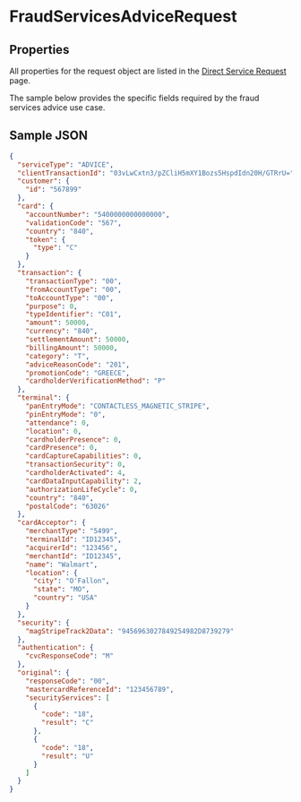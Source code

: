 # FraudServicesAdviceRequest

## Properties <a name="properties"></a>
All properties for the request object are listed in the [Direct Service Request](docs/models/DirectServiceRequest.md) page.

The sample below provides the specific fields required by the fraud services advice use case.

## Sample JSON

```json
{
  "serviceType": "ADVICE",
  "clientTransactionId": "03vLwCxtn3/pZCliH5mXY1Bozs5HspdIdn20H/GTRrU=",
  "customer": {
    "id": "567899"
  },
  "card": {
    "accountNumber": "5400000000000000",
    "validationCode": "567",
    "country": "840",
    "token": {
      "type": "C"
    }
  },
  "transaction": {
    "transactionType": "00",
    "fromAccountType": "00",
    "toAccountType": "00",
    "purpose": 0,
    "typeIdentifier": "C01",
    "amount": 50000,
    "currency": "840",
    "settlementAmount": 50000,
    "billingAmount": 50000,
    "category": "T",
    "adviceReasonCode": "201",
    "promotionCode": "GREECE",
    "cardholderVerificationMethod": "P"
  },
  "terminal": {
    "panEntryMode": "CONTACTLESS_MAGNETIC_STRIPE",
    "pinEntryMode": "0",
    "attendance": 0,
    "location": 0,
    "cardholderPresence": 0,
    "cardPresence": 0,
    "cardCaptureCapabilities": 0,
    "transactionSecurity": 0,
    "cardholderActivated": 4,
    "cardDataInputCapability": 2,
    "authorizationLifeCycle": 0,
    "country": "840",
    "postalCode": "63026"
  },
  "cardAcceptor": {
    "merchantType": "5499",
    "terminalId": "ID12345",
    "acquirerId": "123456",
    "merchantId": "ID12345",
    "name": "Walmart",
    "location": {
      "city": "O'Fallon",
      "state": "MO",
      "country": "USA"
    }
  },
  "security": {
    "magStripeTrack2Data": "9456963027849254982D8739279"
  },
  "authentication": {
    "cvcResponseCode": "M"
  },
  "original": {
    "responseCode": "00",
    "mastercardReferenceId": "123456789",
    "securityServices": [
      {
        "code": "18",
        "result": "C"
      },
      {
        "code": "18",
        "result": "U"
      }
    ]
  }
}
```
